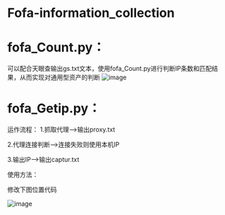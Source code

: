 # Fofa-information_collection
# fofa_Count.py：
可以配合天眼查输出gs.txt文本，使用fofa_Count.py进行判断IP条数和匹配结果，从而实现对通用型资产的判断
![image](https://user-images.githubusercontent.com/97659869/160228577-e36f1484-5358-44d5-8284-c8486438a8c5.png)
# fofa_Getip.py：
运作流程：
1.抓取代理——>输出proxy.txt

2.代理连接判断——>连接失败则使用本机IP

3.输出IP——>输出captur.txt

使用方法：

修改下图位置代码

![image](https://user-images.githubusercontent.com/97659869/160228628-2dbead86-b79f-4f8b-9de2-cc03f93ad353.png)
